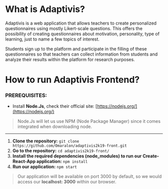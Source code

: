 # What is Adaptivis?
Adaptivis is a web application that allows teachers to create personalized questionnaires using mostly Likert-scale questions. This offers the possibility of creating questionnaires about motivation, personality, type of learning, just to name a few topics of interest.

Students sign up to the platform and participate in the filling of these questionnaires so that teachers can collect information from students and analyze their results within the platform for research purposes.

# How to run Adaptivis Frontend?

### PREREQUISITES:
- Install **Node.Js**, check their official site: [https://nodejs.org/](https://nodejs.org/)

> Node.Js will let us use NPM (Node Package Manager) since it comes integrated when downloading node.

-----



 1. **Clone the repository:** `git clone https://github.com/Omaralon/adaptivis2k19-front.git`
 2. **Go to the repository:** `cd adaptivis2k19-front/`
 3. **Install the required dependencies (node_modules) to run our Create-React-App application:** `npm install`
 4. **Run our application:** `npm start`

> Our application will be available on port 3000 by default, so we would access our **localhost: 3000** within our browser.
